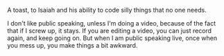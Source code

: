 A toast, to Isaiah and his ability to code silly things that no one needs.

I don't like public speaking, unless I'm doing a video, because of the fact that if I screw up, it stays. If you are editing a video, you can just record again, and keep going on. But when I am public speaking live, once when you mess up, you make things a bit awkward.
